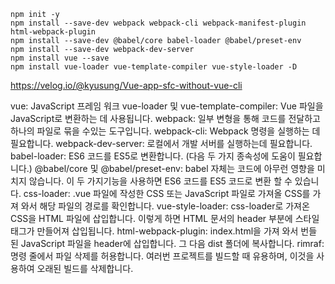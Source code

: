 
```
npm init -y
npm install --save-dev webpack webpack-cli webpack-manifest-plugin html-webpack-plugin
npm install --save-dev @babel/core babel-loader @babel/preset-env
npm install --save-dev webpack-dev-server
npm install vue --save
npm install vue-loader vue-template-compiler vue-style-loader -D
```


https://velog.io/@kyusung/Vue-app-sfc-without-vue-cli


vue: JavaScript 프레임 워크
vue-loader 및 vue-template-compiler: Vue 파일을 JavaScript로 변환하는 데 사용됩니다.
webpack: 일부 변형을 통해 코드를 전달하고 하나의 파일로 묶을 수있는 도구입니다.
webpack-cli: Webpack 명령을 실행하는 데 필요합니다.
webpack-dev-server: 로컬에서 개발 서버를 실행하는데 필요합니다.
babel-loader: ES6 코드를 ES5로 변환합니다. (다음 두 가지 종속성에 도움이 필요합니다.)
@babel/core 및 @babel/preset-env: babel 자체는 코드에 아무런 영향을 미치지 않습니다. 이 두 가지기능을 사용하면 ES6 코드를 ES5 코드로 변환 할 수 있습니다.
css-loader: .vue 파일에 작성한 CSS 또는 JavaScript 파일로 가져올 CSS를 가져 와서 해당 파일의 경로를 확인합니다.
vue-style-loader: css-loader로 가져온 CSS을 HTML 파일에 삽입합니다. 이렇게 하면 HTML 문서의 header 부분에 스타일 태그가 만들어져 삽입됩니다.
html-webpack-plugin: index.html을 가져 와서 번들 된 JavaScript 파일을 header에 삽입합니다. 그 다음 dist 폴더에 복사합니다.
rimraf: 명령 줄에서 파일 삭제를 허용합니다. 여러번 프로젝트를 빌드할 때 유용하며, 이것을 사용하여 오래된 빌드를 삭제합니다.